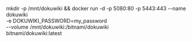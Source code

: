

mkdir -p /mnt/dokuwiki && docker run -d -p 5080:80 -p 5443:443 --name dokuwiki \
 -e DOKUWIKI_PASSWORD=my_password \
 --volume /mnt/dokuwiki:/bitnami/dokuwiki \
 bitnami/dokuwiki:latest